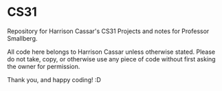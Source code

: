 # CS31
Repository for Harrison Cassar's CS31 Projects and notes for Professor Smallberg.

All code here belongs to Harrison Cassar unless otherwise stated. Please do not take, copy, or otherwise use any piece of code without first asking the owner for permission.

Thank you, and happy coding! :D
